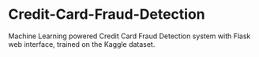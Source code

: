 # Credit-Card-Fraud-Detection
Machine Learning powered Credit Card Fraud Detection system with Flask web interface, trained on the Kaggle dataset.
